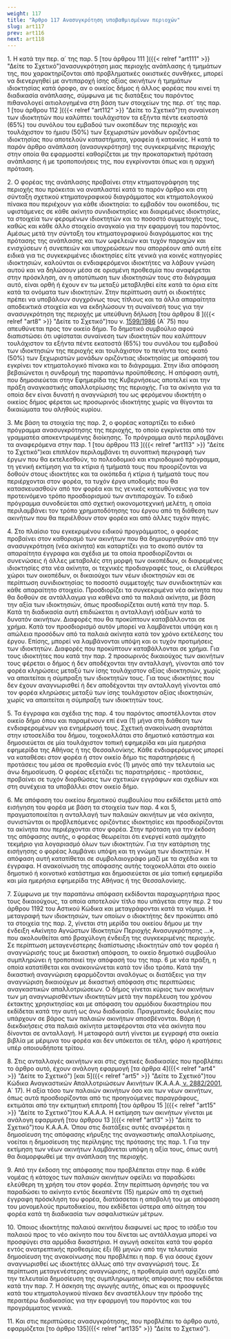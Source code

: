 ```yaml
---
weight: 117
title: "Άρθρο 117 Ανασυγκρότηση υποβαθμισμένων περιοχών"
slug: art117
prev: art116
next: art118
---
```


1\. Η κατά την περ. α΄ της παρ. 5 [του άρθρου 111 ]({{< relref "art111" >}} "Δείτε το Σχετικό")ανασυγκρότηση μιας περιοχής ανάπλασης ή τμημάτων της, που χαρακτηρίζονται από προβληματικές οικιστικές συνθήκες, μπορεί να διενεργηθεί με αντιπαροχή ίσης αξίας ακινήτων ή τμημάτων ιδιοκτησίας κατά όροφο, αν ο οικείος δήμος ή άλλος φορέας που κινεί τη διαδικασία ανάπλασης, σύμφωνα με τις διατάξεις του παρόντος πιθανολογεί αιτιολογημένα στη βάση των στοιχείων της περ. στ΄ της παρ. 1 [του άρθρου 112 ]({{< relref "art112" >}} "Δείτε το Σχετικό")τη συναίνεση των ιδιοκτητών που καλύπτει τουλάχιστον τα εξήντα πέντε εκατοστά (65%) του συνόλου του εμβαδού των οικοπέδων της περιοχής και τουλάχιστον το ήμισυ (50%) των ξεχωριστών μονάδων οριζόντιας ιδιοκτησίας που αποτελούν καταστήματα, γραφεία ή κατοικίες. Η κατά το παρόν άρθρο ανάπλαση (ανασυγκρότηση) της συγκεκριμένης περιοχής στην οποία θα εφαρμοστεί καθορίζεται με την προκαταρκτική πρόταση ανάπλασης ή με τροποποιήσεις της, που εγκρίνονται όπως και η αρχική πρόταση.

2\. Ο φορέας της ανάπλασης προβαίνει στην κτηματογράφηση της περιοχής που πρόκειται να αναπλαστεί κατά το παρόν άρθρο και στη σύνταξη σχετικού κτηματογραφικού διαγράμματος και κτηματολογικού πίνακα που περιέχουν για κάθε ιδιοκτησία: το εμβαδόν του οικοπέδου, τις υφιστάμενες σε κάθε ακίνητο συνιδιοκτησίες και διαιρεμένες ιδιοκτησίες, τα στοιχεία των φερομένων ιδιοκτητών και το ποσοστό συμμετοχής τους, καθώς και κάθε άλλο στοιχείο αναγκαίο για την εφαρμογή του παρόντος. Αμέσως μετά την σύνταξη του κτηματογραφικού διαγράμματος και της πρότασης της ανάπλασης και των ωφελειών και τυχόν παροχών και ενισχύσεων ή συνεπειών και υποχρεώσεων που απορρέουν από αυτή είτε ειδικά για τις συγκεκριμένες ιδιοκτησίες είτε γενικά για κοινές κατηγορίες ιδιοκτησιών, καλούνται οι ενδιαφερόμενοι ιδιοκτήτες να λάβουν γνώση αυτού και να δηλώσουν μέσα σε ορισμένη προθεσμία που αναφέρεται στην πρόσκληση, αν η αποτύπωση των ιδιοκτησιών τους στο διάγραμμα αυτό, είναι ορθή ή έχουν εν τω μεταξύ μεταβληθεί είτε κατά τα όρια είτε κατά τα ονόματα των ιδιοκτητών. Στην περίπτωση αυτή οι ιδιοκτήτες πρέπει να υποβάλουν συγχρόνως τους τίτλους και τα άλλα απαραίτητα αποδεικτικά στοιχεία και να εκδηλώσουν τη συναίνεσή τους για την ανασυγκρότηση της περιοχής με υπεύθυνη δήλωση [του άρθρου 8 ]({{< relref "art8" >}} "Δείτε το Σχετικό")του ν. [1599/1986](about:blank) (Α΄ 75) που απευθύνεται προς τον οικείο δήμο. Το δημοτικό συμβούλιο αφού διαπιστώσει ότι υφίσταται συναίνεση των ιδιοκτητών που καλύπτουν τουλάχιστον τα εξήντα πέντε εκατοστά (65%) του συνόλου του εμβαδού των ιδιοκτησιών της περιοχής και τουλάχιστον το πενήντα τοις εκατό (50%) των ξεχωριστών μονάδων οριζόντιας ιδιοκτησίας με απόφασή του εγκρίνει τον κτηματολογικό πίνακα και το διάγραμμα. Στην ίδια απόφαση βεβαιώνεται η συνδρομή της παραπάνω προϋπόθεσης. Η απόφαση αυτή, που δημοσιεύεται στην Εφημερίδα της Κυβερνήσεως αποτελεί και την πράξη αναγκαστικής απαλλοτρίωσης της περιοχής. Για τα ακίνητα για τα οποία δεν είναι δυνατή η αναγνώρισή του ως φερόμενου ιδιοκτήτη ο οικείος δήμος φέρεται ως προσωρινός ιδιοκτήτης χωρίς να θίγονται τα δικαιώματα του αληθούς κυρίου.

3\. Με βάση τα στοιχεία της παρ. 2, ο φορέας καταρτίζει το ειδικό πρόγραμμα ανασυγκρότησης της περιοχής, το οποίο εγκρίνεται από τον γραμματέα αποκεντρωμένης διοίκησης. Το πρόγραμμα αυτό περιλαμβάνει τα αναφερόμενα στην παρ. 1 [του άρθρου 113 ]({{< relref "art113" >}} "Δείτε το Σχετικό")και επιπλέον περιλαμβάνει τη συνοπτική περιγραφή των έργων που θα εκτελεσθούν, το πολεοδομικό και κτιριοδομικό πρόγραμμα, τη γενική εκτίμηση για τα κτίρια ή τμήματά τους που προορίζονται να δοθούν στους ιδιοκτήτες και τα οικόπεδα ή κτίρια ή τμήματά τους που περιέρχονται στον φορέα, τα τυχόν έργα υποδομής που θα κατασκευασθούν από τον φορέα και τις γενικές κατευθύνσεις για τον προτεινόμενο τρόπο προσδιορισμού των αντιπαροχών. Το ειδικό πρόγραμμα συνοδεύεται από σχετική οικονομοτεχνική μελέτη, η οποία περιλαμβάνει τον τρόπο χρηματοδότησης του έργου από τη διάθεση των ακινήτων που θα περιέλθουν στον φορέα και από άλλες τυχόν πηγές.

4\. Στο πλαίσιο του εγκεκριμένου ειδικού προγράμματος, ο φορέας προβαίνει στον καθορισμό των ακινήτων που θα δημιουργηθούν από την ανασυγκρότηση (νέα ακίνητα) και καταρτίζει για το σκοπό αυτόν τα απαραίτητα έγγραφα και σχέδια με τα οποία προσδιορίζονται οι συνενώσεις ή άλλες μεταβολές στη μορφή των οικοπέδων, οι διαιρεμένες ιδιοκτησίες στα νέα ακίνητα, οι τεχνικές προδιαγραφές τους, οι ελεύθεροι χώροι των οικοπέδων, οι δικαιούχοι των νέων ιδιοκτησιών και σε περίπτωση συνιδιοκτησίας το ποσοστό συμμετοχής των συνιδιοκτητών και κάθε απαραίτητο στοιχείο. Προσδιορίζει τα συγκεκριμένα νέα ακίνητα που θα δοθούν σε αντάλλαγμα για καθένα από τα παλαιά ακίνητα, με βάση την αξία των ιδιοκτησιών, όπως προσδιορίζεται αυτή κατά την παρ. 5. Κατά τη διαδικασία αυτή επιδιώκεται η ανταλλαγή ισάξιων κατά το δυνατόν ακινήτων. Διαφορές που θα προκύπτουν καταβάλλονται σε χρήμα. Κατά τον προσδιορισμό αυτόν μπορεί να λαμβάνεται υπόψη και η απώλεια προσόδων από τα παλαιά ακίνητα κατά τον χρόνο εκτέλεσης του έργου. Επίσης, μπορεί να λαμβάνονται υπόψη και οι τυχόν προτιμήσεις των ιδιοκτητών. Διαφορές που προκύπτουν καταβάλλονται σε χρήμα. Για τους ιδιοκτήτες που κατά την παρ. 2 προσωρινός δικαιούχος των ακινήτων τους φέρεται ο δήμος ή δεν αποδέχονται την ανταλλαγή, γίνονται από τον φορέα κληρώσεις μεταξύ των ίσης τουλάχιστον αξίας ιδιοκτησιών, χωρίς να απαιτείται η σύμπραξη των ιδιοκτητών τους. Για τους ιδιοκτήτες που δεν έχουν αναγνωρισθεί ή δεν αποδέχονται την ανταλλαγή γίνονται από τον φορέα κληρώσεις μεταξύ των ίσης τουλάχιστον αξίας ιδιοκτησιών, χωρίς να απαιτείται η σύμπραξη των ιδιοκτητών τους.

5\. Τα έγγραφα και σχέδια της παρ. 4 του παρόντος αποστέλλονται στον οικείο δήμο όπου και παραμένουν επί ένα (1) μήνα στη διάθεση των ενδιαφερομένων για ενημέρωσή τους. Σχετική ανακοίνωση αναρτάται στην ιστοσελίδα του δήμου, τοιχοκολλάται στο δημοτικό κατάστημα και δημοσιεύεται σε μία τουλάχιστον τοπική εφημερίδα και μία ημερήσια εφημερίδα της Αθήνας ή της Θεσσαλονίκης. Κάθε ενδιαφερόμενος μπορεί να καταθέσει στον φορέα ή στον οικείο δήμο τις παρατηρήσεις ή προτάσεις του μέσα σε προθεσμία ενός (1) μηνός από την τελευταία ως άνω δημοσίευση. Ο φορέας εξετάζει τις παρατηρήσεις - προτάσεις, προβαίνει σε τυχόν διορθώσεις των σχετικών εγγράφων και σχεδίων και στη συνέχεια τα υποβάλλει στον οικείο δήμο.

6\. Με απόφαση του οικείου δημοτικού συμβουλίου που εκδίδεται μετά από εισήγηση του φορέα με βάση τα στοιχεία των παρ. 4 και 5, πραγματοποιείται η ανταλλαγή των παλαιών ακινήτων με νέα ακίνητα, συνιστώνται οι προβλεπόμενες οριζόντιες ιδιοκτησίες και προσδιορίζονται τα ακίνητα που περιέρχονται στον φορέα. Στην πρόταση για την έκδοση της απόφασης αυτής, ο φορέας θεωρείται ότι ενεργεί κατά αμάχητο τεκμήριο για λογαριασμό όλων των ιδιοκτητών. Για την κατάρτιση της εισήγησης ο φορέας λαμβάνει υπόψη και τη γνώμη των ιδιοκτητών. Η απόφαση αυτή κατατίθεται σε συμβολαιογράφο μαζί με τα σχέδια και τα έγγραφα. Η ανακοίνωση της απόφασης αυτής τοιχοκολλάται στο οικείο δημοτικό ή κοινοτικό κατάστημα και δημοσιεύεται σε μία τοπική εφημερίδα και μία ημερήσια εφημερίδα της Αθήνας ή της Θεσσαλονίκης.

7\. Σύμφωνα με την παραπάνω απόφαση εκδίδονται παραχωρητήρια προς τους δικαιούχους, τα οποία αποτελούν τίτλο που υπάγεται στην περ. 2 του άρθρου 1192 του Αστικού Κώδικα και μεταγράφονται κατά τα νόμιμα. Η μεταγραφή των ιδιοκτησιών, των οποίων ο ιδιοκτήτης δεν προκύπτει από τα στοιχεία της παρ. 2, γίνεται στη μερίδα του οικείου δήμου με την ένδειξη «Ακίνητο Αγνώστων Ιδιοκτητών Περιοχής Ανασυγκρότησης ...», που ακολουθείται από βραχύλογη ένδειξη της συγκεκριμένης περιοχής. Σε περίπτωση μεταγενέστερης διαπίστωσης ιδιοκτητών από τον φορέα ή αναγνώρισής τους με δικαστική απόφαση, το οικείο δημοτικό συμβούλιο συμπληρώνει ή τροποποιεί την απόφασή του της παρ. 6 με νέα πράξη, η οποία κατατίθεται και ανακοινώνεται κατά τον ίδιο τρόπο. Κατά την δικαστική αναγνώριση εφαρμόζονται αναλόγως οι διατάξεις για την αναγνώριση δικαιούχων με δικαστική απόφαση στις περιπτώσεις αναγκαστικών απαλλοτριώσεων. Ο δήμος γίνεται κύριος των ακινήτων των μη αναγνωρισθέντων ιδιοκτητών μετά την παρέλευση του χρόνου έκτακτης χρησικτησίας και με απόφαση του αρμόδιου δικαστηρίου που εκδίδεται κατά την αυτή ως άνω διαδικασία. Πραγματικές δουλείες που υπάρχουν σε βάρος των παλαιών ακινήτων αποσβένονται. Βάρη ή διεκδικήσεις στα παλαιά ακίνητα μεταφέρονται στα νέα ακίνητα που δίνονται σε ανταλλαγή. Η μεταφορά αυτή γίνεται με εγγραφή στα οικεία βιβλία με μέριμνα του φορέα και δεν υπόκειται σε τέλη, φόρο ή κρατήσεις υπέρ οποιουδήποτε τρίτου.

8\. Στις ανταλλαγές ακινήτων και στις σχετικές διαδικασίες που προβλέπει το άρθρο αυτό, έχουν ανάλογη εφαρμογή [τα άρθρα 4]({{< relref "art4" >}} "Δείτε το Σχετικό") [και 5]({{< relref "art5" >}} "Δείτε το Σχετικό")του Κώδικα Αναγκαστικών Απαλλοτριώσεων Ακινήτων (Κ.Α.Α.Α.<a href="https://ia37rg02wpsa01.blob.core.windows.net/fek/01/2001/20010100017.pdf" title="Δείτε το Σχετικό"> ν. 2882/2001</a>, Α΄ 17). Η αξία τόσο των παλαιών ακινήτων όσο και των νέων ακινήτων, όπως αυτά προσδιορίζονται από τις προηγούμενες παραγράφους, εκτιμάται από την εκτιμητική επιτροπή [του άρθρου 15 ]({{< relref "art15" >}} "Δείτε το Σχετικό")του Κ.Α.Α.Α. Η εκτίμηση των ακινήτων γίνεται με ανάλογη εφαρμογή [του άρθρου 13 ]({{< relref "art13" >}} "Δείτε το Σχετικό")του Κ.Α.Α.Α. Όπου στις διατάξεις αυτές αναφέρεται η δημοσίευση της απόφασης κήρυξης της αναγκαστικής απαλλοτρίωσης, νοείται η δημοσίευση της περίληψης της πρότασης της παρ. 1. Για την εκτίμηση των νέων ακινήτων λαμβάνεται υπόψη η αξία τους, όπως αυτή θα διαμορφωθεί με την ανάπλαση της περιοχής.

9\. Από την έκδοση της απόφασης που προβλέπεται στην παρ. 6 κάθε νομέας ή κάτοχος των παλαιών ακινήτων οφείλει να παραδώσει ελεύθερη τη χρήση του στον φορέα. Στην περίπτωση άρνησής του να παραδώσει το ακίνητο εντός δεκαπέντε (15) ημερών από τη σχετική έγγραφη πρόσκληση του φορέα, διατάσσεται η αποβολή του με απόφαση του μονομελούς πρωτοδικείου, που εκδίδεται ύστερα από αίτηση του φορέα κατά τη διαδικασία των ασφαλιστικών μέτρων.

10\. Όποιος ιδιοκτήτης παλαιού ακινήτου διαφωνεί ως προς το ισάξιο του παλαιού προς το νέο ακίνητο που του δίνεται ως αντάλλαγμα μπορεί να προσφύγει στα αρμόδια δικαστήρια. Η αγωγή ασκείται κατά του φορέα εντός ανατρεπτικής προθεσμίας έξι (6) μηνών από την τελευταία δημοσίευση της ανακοίνωσης που προβλέπει η παρ. 6 για όσους έχουν αναγνωρισθεί ως ιδιοκτήτες άλλως από την αναγνώρισή τους. Σε περίπτωση μεταγενέστερης αναγνώρισης, η προθεσμία αυτή αρχίζει από την τελευταία δημοσίευση της συμπληρωματικής απόφασης που εκδίδεται κατά την παρ. 7. Η άσκηση της αγωγής αυτής, όπως και οι προσφυγές κατά του κτηματολογικού πίνακα δεν αναστέλλουν την πρόοδο της περαιτέρω διαδικασίας για την εφαρμογή του παρόντος και του προγράμματος γενικά.

11\. Και στις περιπτώσεις ανασυγκρότησης, που προβλέπει το άρθρο αυτό, εφαρμόζεται [το άρθρο 135]({{< relref "art135" >}} "Δείτε το Σχετικό").


